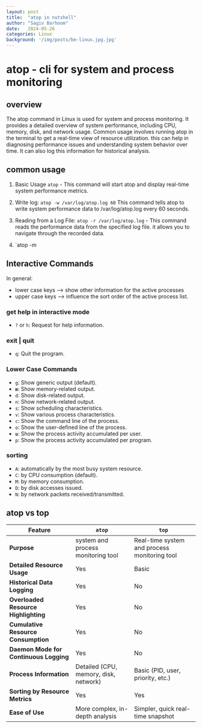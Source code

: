 ```yaml
---
layout: post
title:  "atop in nutshell"
author: "Sagiv Barhoom"
date:   2024-05-26
categories: Linux 
background: '/img/posts/be-linux.jpg.jpg'
---
```


# atop - cli for system and process monitoring
## overview
The atop command in Linux is used for system and process monitoring. 
It provides a detailed overview of system performance, including CPU, memory, disk, and network usage. 
Common usage involves running atop in the terminal to get a real-time view of resource utilization.
this can help in diagnosing performance issues and understanding system behavior over time. 
It can also log this information for historical analysis.

## common usage
1. Basic Usage `atop` - This command will start atop and display real-time system performance metrics.

2. Write log: `atop -w /var/log/atop.log 60`
   This command tells atop to write system performance data to /var/log/atop.log every 60 seconds.

3. Reading from a Log File: `atop -r /var/log/atop.log` - 
   This command reads the performance data from the specified log file.
   it allows you to navigate through the recorded data.

4. `atop -m

## Interactive Commands
In general:
-  lower case keys --> show other information for the active processes 
-  upper case keys --> influence the sort order of the active process list.

### get help in interactive mode
- `?` or `h`: Request for help information.

### exit | quit
- `q`: Quit the program.

### Lower Case Commands
- `g`: Show generic output (default). 
- **`m`**: Show memory-related output. 
- `d`: Show disk-related output. 
- `n`: Show network-related output. 
- `s`: Show scheduling characteristics. 
- `v`: Show various process characteristics. 
- `c`: Show the command line of the process. 
- `o`: Show the user-defined line of the process. 
- **`u`**: Show the process activity accumulated per user. 
- `p`: Show the process activity accumulated per program. 

### sorting
- `A`: automatically by the most busy system resource.
- `C`: by CPU consumption (default).
- `M`: by memory consumption.
- `D`: by disk accesses issued.
- `N`: by network packets received/transmitted.


## atop vs top
| Feature                  | `atop`                                           | `top`                                   |
|--------------------------|--------------------------------------------------|-----------------------------------------|
| **Purpose**              | system and process monitoring tool     | Real-time system and process monitoring tool |
| **Detailed Resource Usage** | Yes                                              | Basic                                  |
| **Historical Data Logging**  | Yes                                              | No                                      |
| **Overloaded Resource Highlighting** | Yes                                      | No                                      |
| **Cumulative Resource Consumption**  | Yes                                      | No                                      |
| **Daemon Mode for Continuous Logging** | Yes                                      | No                                      |
| **Process Information**  | Detailed (CPU, memory, disk, network)            | Basic (PID, user, priority, etc.)       |
| **Sorting by Resource Metrics** | Yes                                        | Yes                                     |
| **Ease of Use**          | More complex, in-depth analysis                   | Simpler, quick real-time snapshot       |



   
   
